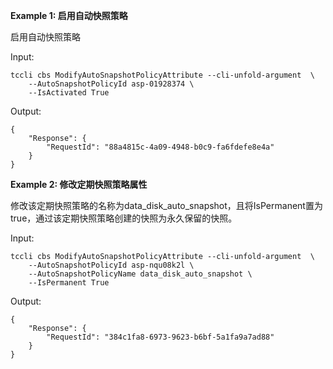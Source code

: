 **Example 1: 启用自动快照策略**

启用自动快照策略

Input: 

```
tccli cbs ModifyAutoSnapshotPolicyAttribute --cli-unfold-argument  \
    --AutoSnapshotPolicyId asp-01928374 \
    --IsActivated True
```

Output: 
```
{
    "Response": {
        "RequestId": "88a4815c-4a09-4948-b0c9-fa6fdefe8e4a"
    }
}
```

**Example 2: 修改定期快照策略属性**

修改该定期快照策略的名称为data_disk_auto_snapshot，且将IsPermanent置为true，通过该定期快照策略创建的快照为永久保留的快照。

Input: 

```
tccli cbs ModifyAutoSnapshotPolicyAttribute --cli-unfold-argument  \
    --AutoSnapshotPolicyId asp-nqu08k2l \
    --AutoSnapshotPolicyName data_disk_auto_snapshot \
    --IsPermanent True
```

Output: 
```
{
    "Response": {
        "RequestId": "384c1fa8-6973-9623-b6bf-5a1fa9a7ad88"
    }
}
```

